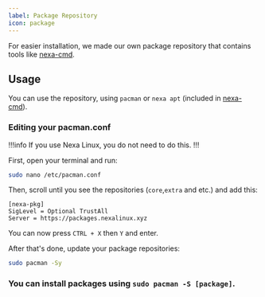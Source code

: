 ```yaml
---
label: Package Repository
icon: package
---
```


For easier installation, we made our own package repository that contains tools like [nexa-cmd](https://github.com/NexaLinux/nexa-cmd).

## Usage

You can use the repository, using `pacman` or `nexa apt` (included in [nexa-cmd](https://github.com/NexaLinux/nexa-cmd)).

### Editing your pacman.conf

!!!info
If you use Nexa Linux, you do not need to do this.
!!!

First, open your terminal and run:

```bash
sudo nano /etc/pacman.conf
```

Then, scroll until you see the repositories (`core`,`extra` and etc.) and add this:

```
[nexa-pkg]
SigLevel = Optional TrustAll
Server = https://packages.nexalinux.xyz
```

You can now press `CTRL + X` then `Y` and enter.

After that's done, update your package repositories:

```bash
sudo pacman -Sy
```

### You can install packages using `sudo pacman -S [package]`.
